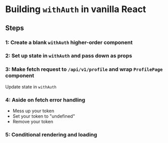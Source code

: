 # Building `withAuth` in vanilla React

## Steps

### 1: Create a blank `withAuth` higher-order component

### 2: Set up state in `withAuth` and pass down as props

### 3: Make fetch request to `/api/v1/profile` and wrap `ProfilePage` component

Update state in `withAuth`

### 4: Aside on fetch error handling

* Mess up your token
* Set your token to "undefined"
* Remove your token

### 5: Conditional rendering and loading

